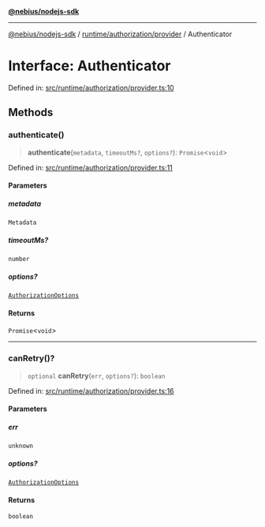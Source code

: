 [**@nebius/nodejs-sdk**](../../../../README.md)

***

[@nebius/nodejs-sdk](../../../../README.md) / [runtime/authorization/provider](../README.md) / Authenticator

# Interface: Authenticator

Defined in: [src/runtime/authorization/provider.ts:10](https://github.com/nebius/nodejs-sdk/blob/a37d220b2851e3bf0d396cb03828d544f584df45/src/runtime/authorization/provider.ts#L10)

## Methods

### authenticate()

> **authenticate**(`metadata`, `timeoutMs?`, `options?`): `Promise`\<`void`\>

Defined in: [src/runtime/authorization/provider.ts:11](https://github.com/nebius/nodejs-sdk/blob/a37d220b2851e3bf0d396cb03828d544f584df45/src/runtime/authorization/provider.ts#L11)

#### Parameters

##### metadata

`Metadata`

##### timeoutMs?

`number`

##### options?

[`AuthorizationOptions`](AuthorizationOptions.md)

#### Returns

`Promise`\<`void`\>

***

### canRetry()?

> `optional` **canRetry**(`err`, `options?`): `boolean`

Defined in: [src/runtime/authorization/provider.ts:16](https://github.com/nebius/nodejs-sdk/blob/a37d220b2851e3bf0d396cb03828d544f584df45/src/runtime/authorization/provider.ts#L16)

#### Parameters

##### err

`unknown`

##### options?

[`AuthorizationOptions`](AuthorizationOptions.md)

#### Returns

`boolean`
